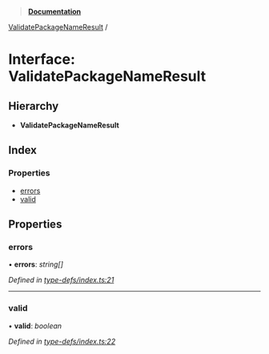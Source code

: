 > **[Documentation](../README.md)**

[ValidatePackageNameResult](validatepackagenameresult.md) /

# Interface: ValidatePackageNameResult

## Hierarchy

* **ValidatePackageNameResult**

## Index

### Properties

* [errors](validatepackagenameresult.md#errors)
* [valid](validatepackagenameresult.md#valid)

## Properties

###  errors

• **errors**: *string[]*

*Defined in [type-defs/index.ts:21](https://github.com/dylanaubrey/repodog/blob/ba625eb/packages/helpers/src/type-defs/index.ts#L21)*

___

###  valid

• **valid**: *boolean*

*Defined in [type-defs/index.ts:22](https://github.com/dylanaubrey/repodog/blob/ba625eb/packages/helpers/src/type-defs/index.ts#L22)*